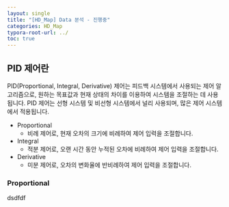 ```yaml
---
layout: single
title: "[HD_Map] Data 분석 - 진행중" 
categories: HD_Map
typora-root-url: ../
toc: true
---
```




## PID 제어란

PID(Proportional, Integral, Derivative) 제어는 피드백 시스템에서 사용되는 제어 알고리즘으로, 원하는 목표값과 현재 상태의 차이를 이용하여 시스템을 조절하는 데 사용됩니다. PID 제어는 선형 시스템 및 비선형 시스템에서 널리 사용되며, 많은 제어 시스템에서 적용됩니다.

- Proportional
  - 비례 제어로, 현재 오차의 크기에 비례하여 제어 입력을 조절합니다.
- Integral
  - 적분 제어로, 오랜 시간 동안 누적된 오차에 비례하여 제어 입력을 조절합니다.
- Derivative
  - 미분 제어로, 오차의 변화율에 반비례하여 제어 입력을 조절합니다.



###  Proportional 

dsdfdf